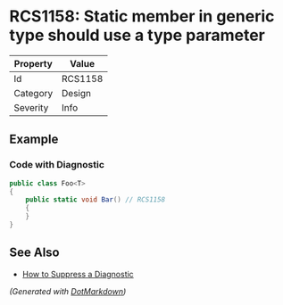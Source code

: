 # RCS1158: Static member in generic type should use a type parameter

| Property | Value   |
| -------- | ------- |
| Id       | RCS1158 |
| Category | Design  |
| Severity | Info    |

## Example

### Code with Diagnostic

```csharp
public class Foo<T>
{
    public static void Bar() // RCS1158
    {
    }
}
```

## See Also

* [How to Suppress a Diagnostic](../HowToConfigureAnalyzers.md#how-to-suppress-a-diagnostic)


*\(Generated with [DotMarkdown](http://github.com/JosefPihrt/DotMarkdown)\)*